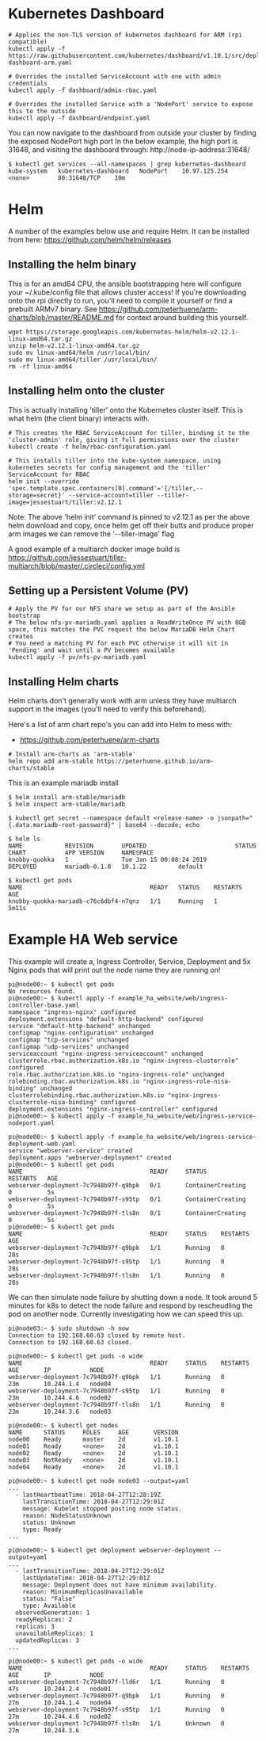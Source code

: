 # Kubernetes Dashboard
```
# Applies the non-TLS version of kubernetes dashboard for ARM (rpi compatible)
kubectl apply -f https://raw.githubusercontent.com/kubernetes/dashboard/v1.10.1/src/deploy/alternative/kubernetes-dashboard-arm.yaml

# Overrides the installed ServiceAccount with one with admin credentials
kubectl apply -f dashboard/admin-rbac.yaml

# Overrides the installed Service with a 'NodePort' service to expose this to the outside
kubectl apply -f dashboard/endpoint.yaml
```

You can now navigate to the dashboard from outside your cluster by finding the exposed NodePort high port
In the below example, the high port is 31648, and visiting the dashboard through: http://node-ip-address:31648/
```
$ kubectl get services --all-namespaces | grep kubernetes-dashboard
kube-system   kubernetes-dashboard   NodePort    10.97.125.254    <none>        80:31648/TCP    10m
```

# Helm
A number of the examples below use and require Helm. It can be installed from here: https://github.com/helm/helm/releases

## Installing the helm binary
This is for an amd64 CPU, the ansible bootstrapping here will configure your ~/.kube/config file that allows cluster access!
If you're downloading onto the rpi directly to run, you'll need to compile it yourself or find a prebuilt ARMv7 binary.
See https://github.com/peterhuene/arm-charts/blob/master/README.md for context around building this yourself.

```
wget https://storage.googleapis.com/kubernetes-helm/helm-v2.12.1-linux-amd64.tar.gz
unzip helm-v2.12.1-linux-amd64.tar.gz
sudo mv linux-amd64/helm /usr/local/bin/
sudo mv linux-amd64/tiller /usr/local/bin/
rm -rf linux-amd64
```

## Installing helm onto the cluster
This is actually installing 'tiller' onto the Kubernetes cluster itself. This is what helm (the client binary) interacts with.
```
# This creates the RBAC ServiceAccount for tiller, binding it to the 'cluster-admin' role, giving it full permissions over the cluster
kubectl create -f helm/rbac-configuration.yaml

# This installs tiller into the kube-system namespace, using kubernetes secrets for config management and the 'tiller' ServiceAccount for RBAC
helm init --override 'spec.template.spec.containers[0].command'='{/tiller,--storage=secret}' --service-account=tiller --tiller-image=jessestuart/tiller:v2.12.1
```

Note: The above 'helm init' command is pinned to v2.12.1 as per the above helm download and copy, once helm get off their butts and produce proper arm images we can remove the '--tiller-image' flag

A good example of a multiarch docker image build is https://github.com/jessestuart/tiller-multiarch/blob/master/.circleci/config.yml

## Setting up a Persistent Volume (PV)
```
# Apply the PV for our NFS share we setup as part of the Ansible bootstrap
# The below nfs-pv-mariadb.yaml applies a ReadWriteOnce PV with 8GB space, this matches the PVC request the below MariaDB Helm Chart creates
# You need a matching PV for each PVC otherwise it will sit in 'Pending' and wait until a PV becomes available
kubectl apply -f pv/nfs-pv-mariadb.yaml
```

## Installing Helm charts
Helm charts don't generally work with arm unless they have multiarch support in the images (you'll need to verify this beforehand).

Here's a list of arm chart repo's you can add into Helm to mess with:
* https://github.com/peterhuene/arm-charts

```
# Install arm-charts as 'arm-stable'
helm repo add arm-stable https://peterhuene.github.io/arm-charts/stable
```

This is an example mariadb install

```
$ helm install arm-stable/mariadb
$ helm inspect arm-stable/mariadb

$ kubectl get secret --namespace default <release-name> -o jsonpath="{.data.mariadb-root-password}" | base64 --decode; echo

$ helm ls
NAME            REVISION        UPDATED                         STATUS          CHART           APP VERSION     NAMESPACE
knobby-quokka   1               Tue Jan 15 00:08:24 2019        DEPLOYED        mariadb-0.1.0   10.1.22         default

$ kubectl get pods
NAME                                    READY   STATUS    RESTARTS   AGE
knobby-quokka-mariadb-c76c6dbf4-n7qnz   1/1     Running   1          5m11s
```

# Example HA Web service
This example will create a, Ingress Controller, Service, Deployment and 5x Nginx pods that will print out the node name they are running on!

```
pi@node00:~ $ kubectl get pods
No resources found.
pi@node00:~ $ kubectl apply -f example_ha_website/web/ingress-controller-base.yaml
namespace "ingress-nginx" configured
deployment.extensions "default-http-backend" configured
service "default-http-backend" unchanged
configmap "nginx-configuration" unchanged
configmap "tcp-services" unchanged
configmap "udp-services" unchanged
serviceaccount "nginx-ingress-serviceaccount" unchanged
clusterrole.rbac.authorization.k8s.io "nginx-ingress-clusterrole" configured
role.rbac.authorization.k8s.io "nginx-ingress-role" unchanged
rolebinding.rbac.authorization.k8s.io "nginx-ingress-role-nisa-binding" unchanged
clusterrolebinding.rbac.authorization.k8s.io "nginx-ingress-clusterrole-nisa-binding" configured
deployment.extensions "nginx-ingress-controller" configured
pi@node00:~ $ kubectl apply -f example_ha_website/web/ingress-service-nodeport.yaml

pi@node00:~ $ kubectl apply -f example_ha_website/web/ingress-service-deployment-web.yaml
service "webserver-service" created
deployment.apps "webserver-deployment" created
pi@node00:~ $ kubectl get pods
NAME                                    READY     STATUS              RESTARTS   AGE
webserver-deployment-7c7948b97f-q9bpk   0/1       ContainerCreating   0          5s
webserver-deployment-7c7948b97f-s95tp   0/1       ContainerCreating   0          5s
webserver-deployment-7c7948b97f-tls8n   0/1       ContainerCreating   0          5s
pi@node00:~ $ kubectl get pods
NAME                                    READY     STATUS    RESTARTS   AGE
webserver-deployment-7c7948b97f-q9bpk   1/1       Running   0          28s
webserver-deployment-7c7948b97f-s95tp   1/1       Running   0          28s
webserver-deployment-7c7948b97f-tls8n   1/1       Running   0          28s
```

We can then simulate node failure by shutting down a node.
It took around 5 minutes for k8s to detect the node failure and respond by rescheudling the pod on another node.
Currently investigating how we can speed this up.
```
pi@node03:~ $ sudo shutdown -h now
Connection to 192.168.60.63 closed by remote host.
Connection to 192.168.60.63 closed.

pi@node00:~ $ kubectl get pods -o wide
NAME                                    READY     STATUS    RESTARTS   AGE       IP           NODE
webserver-deployment-7c7948b97f-q9bpk   1/1       Running   0          23m       10.244.1.4   node04
webserver-deployment-7c7948b97f-s95tp   1/1       Running   0          23m       10.244.4.6   node02
webserver-deployment-7c7948b97f-tls8n   1/1       Running   0          23m       10.244.3.6   node03

pi@node00:~ $ kubectl get nodes
NAME      STATUS     ROLES     AGE       VERSION
node00    Ready      master    2d        v1.10.1
node01    Ready      <none>    2d        v1.10.1
node02    Ready      <none>    2d        v1.10.1
node03    NotReady   <none>    2d        v1.10.1
node04    Ready      <none>    2d        v1.10.1

pi@node00:~ $ kubectl get node node03 --output=yaml
...
  - lastHeartbeatTime: 2018-04-27T12:28:19Z
    lastTransitionTime: 2018-04-27T12:29:01Z
    message: Kubelet stopped posting node status.
    reason: NodeStatusUnknown
    status: Unknown
    type: Ready
...

pi@node00:~ $ kubectl get deployment webserver-deployment --output=yaml
...
  - lastTransitionTime: 2018-04-27T12:29:01Z
    lastUpdateTime: 2018-04-27T12:29:01Z
    message: Deployment does not have minimum availability.
    reason: MinimumReplicasUnavailable
    status: "False"
    type: Available
  observedGeneration: 1
  readyReplicas: 2
  replicas: 3
  unavailableReplicas: 1
  updatedReplicas: 3
...

pi@node00:~ $ kubectl get pods -o wide
NAME                                    READY     STATUS    RESTARTS   AGE       IP           NODE
webserver-deployment-7c7948b97f-lld6r   1/1       Running   0          47s       10.244.2.4   node01
webserver-deployment-7c7948b97f-q9bpk   1/1       Running   0          27m       10.244.1.4   node04
webserver-deployment-7c7948b97f-s95tp   1/1       Running   0          27m       10.244.4.6   node02
webserver-deployment-7c7948b97f-tls8n   1/1       Unknown   0          27m       10.244.3.6
```
